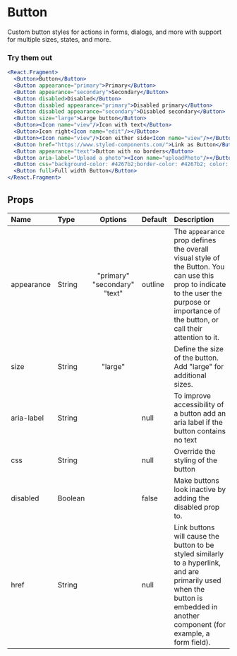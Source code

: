 # Button

Custom button styles for actions in forms, dialogs, and more with support
for multiple sizes, states, and more.

### Try them out

```.jsx
<React.Fragment>
  <Button>Button</Button>
  <Button appearance="primary">Primary</Button>
  <Button appearance="secondary">Secondary</Button>
  <Button disabled>Disabled</Button>
  <Button disabled appearance="primary">Disabled primary</Button>
  <Button disabled appearance="secondary">Disabled secondary</Button>
  <Button size="large">Large button</Button>
  <Button><Icon name="view"/>Icon with text</Button>
  <Button>Icon right<Icon name="edit"/></Button>
  <Button><Icon name="view"/>Icon either side<Icon name="view"/></Button>
  <Button href="https://www.styled-components.com/">Link as Button</Button>
  <Button appearance="text">Button with no borders</Button>
  <Button aria-label="Upload a photo"><Icon name="uploadPhoto"/></Button>
  <Button css="background-color: #4267b2;border-color: #4267b2; color: white; :hover {background-color: #365899; color: white;}"><Icon name="facebookSquare" size="18px" />Continue with facebook</Button>
  <Button full>Full width Button</Button>
</React.Fragment>
```

## Props

| Name       | Type    |           Options            | Default | Description                                                                                                                                                                                 |
| :--------- | :------ | :--------------------------: | :------ | :------------------------------------------------------------------------------------------------------------------------------------------------------------------------------------------ |
| appearance | String  | "primary" "secondary" "text" | outline | The `appearance` prop defines the overall visual style of the Button. You can use this prop to indicate to the user the purpose or importance of the button, or call their attention to it. |
| size       | String  |           "large"            |         | Define the size of the button. Add "large" for additional sizes.                                                                                                                            |
| aria-label | String  |                              | null    | To improve accessibility of a button add an aria label if the button contains no text                                                                                                       |
| css        | String  |                              | null    | Override the styling of the button                                                                                                                                                          |
| disabled   | Boolean |                              | false   | Make buttons look inactive by adding the disabled prop to.                                                                                                                                  |
| href       | String  |                              | null    | Link buttons will cause the button to be styled similarly to a hyperlink, and are primarily used when the button is embedded in another component (for example, a form field).              |

